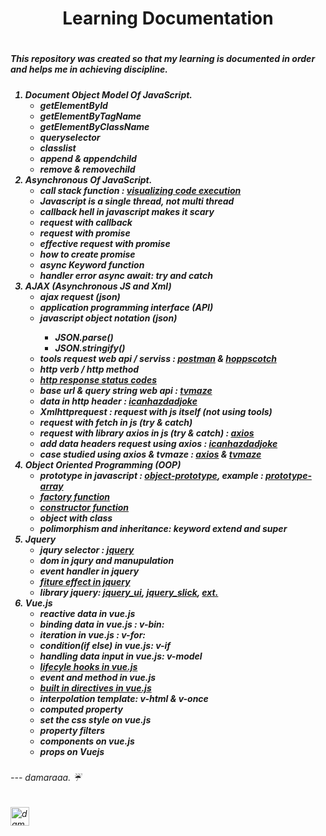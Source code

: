 <h1 align="center">Learning Documentation<h1>
<h5>This repository was created so that my learning is documented in order and helps me in achieving discipline.<h5>
<ol>
<li>Document Object Model Of JavaScript.
<ul>
<li>getElementById</li>
<li>getElementByTagName</li>
<li>getElementByClassName</li>
<li>queryselector</li>
<li>classlist</li>
<li>append & appendchild</li>
<li>remove & removechild</li>
</ul>

<li>Asynchronous Of JavaScript.
<ul>
<li>call stack function : <a href="https://pythontutor.com/" target="blank"> visualizing code execution</a></li>
<li>Javascript is a single thread, not multi thread</li>
<li>callback hell in javascript makes it scary</li>
<li>request with callback</li>
<li>request with promise</li>
<li>effective request with promise</li>
<li>how to create promise</li>
<li>async Keyword function</li>
<li>handler error async await: try and catch</li>
</ul>

<li>AJAX (Asynchronous JS and Xml)
<ul>
<li>ajax request (json)</li>
<li>application programming interface (API)</li>
<li>javascript object notation (json)</li>
<ul>
<li>JSON.parse()</li>
<li>JSON.stringify()</li>
</ul>
<li>tools request web api / serviss : <a href="https://www.postman.com" target="blank">postman</a> & <a href="https://hoppscotch.io" target="blank">hoppscotch</a></li>
<li>http verb / http method</li>
<li><a href="https://developer.mozilla.org/en-US/docs/Web/HTTP/Status" target="_blank">http response status codes</a></li>
<li>base url & query string web api : <a href="https://www.tvmaze.com/api" target="blank">tvmaze</a></li>
<li>data in http header : <a href="https://icanhazdadjoke.com/api" target="blank">icanhazdadjoke</a></li>
<li>Xmlhttprequest : request with js itself (not using tools)</li>
<li>request with fetch in js (try & catch)</li>
<li>request with library axios in js (try & catch) : <a href="https://github.com/axios/axios">axios</a></li>
<li>add data headers request using axios : <a href="https://icanhazdadjoke.com">icanhazdadjoke</a></li>
<li>case studied using axios & tvmaze : <a href="https://github.com/axios/axios">axios</a> & <a href="https://www.tvmaze.com/api#show-search">tvmaze</a></li>
</ul>

<li>Object Oriented Programming (OOP)
<ul>
<li>prototype in javascript : <a href="https://developer.mozilla.org/en-US/docs/Learn/JavaScript/Objects/Object_prototypes">object-prototype</a>, example : <a href="https://developer.mozilla.org/en-US/docs/Web/JavaScript/Reference/Global_Objects/Array">prototype-array</a></li>
<li><a href="https://www.geeksforgeeks.org/what-are-factory-functions-in-javascript/">factory function</a></li>
<li><a href="https://developer.mozilla.org/en-US/docs/Web/JavaScript/Reference/Classes/constructor">constructor function</a></li>
<li>object with class</li>
<li>polimorphism and inheritance: keyword extend and super</li>
</ul>

<li>Jquery 
<ul>
<li>jqury selector : <a href="https://jquery.com">jquery</a></li>
<li>dom in jqury and manupulation</li>
<li>event handler in jquery</li>
<li><a href="https://api.jquery.com/category/effects/">fiture effect in jquery</a></li>
<li>library jquery: <a href="https://jqueryui.com">jquery_ui</a>, <a href="http://kenwheeler.github.io/slick/">jquery_slick</a>, <a href="https://jquery.com">ext.</a></li>
</ul>

<li>Vue.js
<ul>
<li>reactive data in vue.js</li>
<li>binding data in vue.js : v-bin:</li>
<li>iteration in vue.js : v-for:</li>
<li>condition(if else) in vue.js: v-if</li>
<li>handling data input in vue.js: v-model</li>
<li><a href="https://vuejs.org/guide/essentials/lifecycle.html#lifecycle-diagram">lifecyle hooks in vue.js</a></li>
<li>event and method in vue.js</li>
<li><a href="https://vuejs.org/api/built-in-directives.html">built in directives in vue.js</a></li>
<li>interpolation template: v-html & v-once</li>
<li>computed property</li>
<li>set the css style on vue.js</li>
<li>property filters</li>
<li>components on vue.js</li>
<li>props on Vuejs</li>
</ul>

</ol>
<h6> --- damaraaa. ☔<h6>
<a href="https://damar-glh.github.io/me" target="blank"><img align="center" src="https://github-production-user-asset-6210df.s3.amazonaws.com/114411272/271782610-87c04f72-817d-4e81-8e6a-b76376e8094f.png" alt="damar galih" height="30" width="30"/></a>

